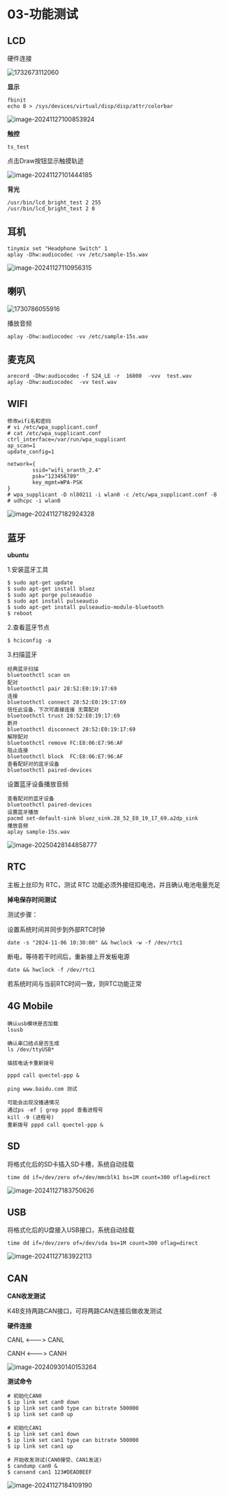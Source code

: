 # 03-功能测试

## LCD

硬件连接

![1732673112060](http://tanzhtanzh.oss-cn-shenzhen.aliyuncs.com/img/1732673112060.png)

**显示**

```
fbinit
echo 8 > /sys/devices/virtual/disp/disp/attr/colorbar
```
![image-20241127100853924](http://tanzhtanzh.oss-cn-shenzhen.aliyuncs.com/img/image-20241127100853924.png)

**触控**

``` 
ts_test
```

点击Draw按钮显示触摸轨迹

![image-20241127101444185](http://tanzhtanzh.oss-cn-shenzhen.aliyuncs.com/img/image-20241127101444185.png)

**背光**

```
/usr/bin/lcd_bright_test 2 255
/usr/bin/lcd_bright_test 2 0
```


## 耳机

``` 
tinymix set "Headphone Switch" 1
aplay -Dhw:audiocodec -vv /etc/sample-15s.wav
```

![image-20241127110956315](http://tanzhtanzh.oss-cn-shenzhen.aliyuncs.com/img/image-20241127110956315.png)

## 喇叭

![1730786055916](http://tanzhtanzh.oss-cn-shenzhen.aliyuncs.com/img/1730786055916.png)

播放音频

```
aplay -Dhw:audiocodec -vv /etc/sample-15s.wav
```



## 麦克风

``` 
arecord -Dhw:audiocodec -f S24_LE -r  16000  -vvv  test.wav
aplay -Dhw:audiocodec  -vv test.wav
```



## WIFI

```shell
修改wifi名和密码
# vi /etc/wpa_supplicant.conf
# cat /etc/wpa_supplicant.conf
ctrl_interface=/var/run/wpa_supplicant
ap_scan=1
update_config=1

network={
        ssid="wifi_oranth_2.4"
        psk="123456789"
        key_mgmt=WPA-PSK
}
# wpa_supplicant -D nl80211 -i wlan0 -c /etc/wpa_supplicant.conf -B
# udhcpc -i wlan0
```

![image-20241127182924328](http://tanzhtanzh.oss-cn-shenzhen.aliyuncs.com/img/image-20241127182924328.png)

## 蓝牙

**ubuntu**

1.安装蓝牙工具

```shell
$ sudo apt-get update
$ sudo apt-get install bluez
$ sudo apt purge pulseaudio
$ sudo apt install pulseaudio
$ sudo apt-get install pulseaudio-module-bluetooth
$ reboot
```

2.查看蓝牙节点

```shell
$ hciconfig -a  
```

3.扫描蓝牙

```shell
经典蓝牙扫描
bluetoothctl scan on
配对
bluetoothctl pair 28:52:E0:19:17:69
连接
bluetoothctl connect 28:52:E0:19:17:69
信任此设备，下次可直接连接 无需配对
bluetoothctl trust 28:52:E0:19:17:69
断开
bluetoothctl disconnect 28:52:E0:19:17:69
解除配对
bluetoothctl remove FC:E8:06:E7:96:AF   
阻止连接
bluetoothctl block  FC:E8:06:E7:96:AF 
查看配好对的蓝牙设备
bluetoothctl paired-devices
```

设置蓝牙设备播放音频

``` shell
查看配对的蓝牙设备
bluetoothctl paired-devices 
设置蓝牙播放
pacmd set-default-sink bluez_sink.28_52_E0_19_17_69.a2dp_sink
播放音频
aplay sample-15s.wav
```

![image-20250428144858777](http://tanzhtanzh.oss-cn-shenzhen.aliyuncs.com/img/image-20250428144858777.png)



## RTC

主板上丝印为 RTC，测试 RTC 功能必须外接纽扣电池，并且确认电池电量充足

**掉电保存时间测试**

测试步骤：

设置系统时间并同步到外部RTC时钟

``` 
date -s "2024-11-06 10:30:00" && hwclock -w -f /dev/rtc1
```

断电，等待若干时间后，重新接上开发板电源

``` 
date && hwclock -f /dev/rtc1 
```

若系统时间与当前RTC时间一致，则RTC功能正常



## 4G Mobile

```
确认usb模块是否加载
lsusb

确认串口结点是否生成
ls /dev/ttyUSB*

插拔电话卡重新拨号
```

```
pppd call quectel-ppp &

ping www.baidu.com 测试

可能会出现没播通情况
通过ps -ef | grep pppd 查看进程号
kill -9 (进程号)
重新拨号 pppd call quectel-ppp &
```



## SD

将格式化后的SD卡插入SD卡槽，系统自动挂载

``` 
time dd if=/dev/zero of=/dev/mmcblk1 bs=1M count=300 oflag=direct
```

![image-20241127183750626](http://tanzhtanzh.oss-cn-shenzhen.aliyuncs.com/img/image-20241127183750626.png)

## USB

将格式化后的U盘接入USB接口，系统自动挂载
``` 
time dd if=/dev/zero of=/dev/sda bs=1M count=300 oflag=direct
```

![image-20241127183922113](http://tanzhtanzh.oss-cn-shenzhen.aliyuncs.com/img/image-20241127183922113.png)

## CAN

**CAN收发测试**

K4B支持两路CAN接口，可将两路CAN连接后做收发测试

**硬件连接**

CANL <---> CANL

CANH <---> CANH

![image-20240930140153264](http://tanzhtanzh.oss-cn-shenzhen.aliyuncs.com/img/image-20240930140153264.png)



**测试命令**

```
# 初始化CAN0
$ ip link set can0 down
$ ip link set can0 type can bitrate 500000
$ ip link set can0 up

# 初始化CAN1
$ ip link set can1 down
$ ip link set can1 type can bitrate 500000
$ ip link set can1 up

# 开始收发测试(CAN0接受、CAN1发送)
$ candump can0 &
$ cansend can1 123#DEADBEEF
```

![image-20241127184109190](http://tanzhtanzh.oss-cn-shenzhen.aliyuncs.com/img/image-20241127184109190.png)

